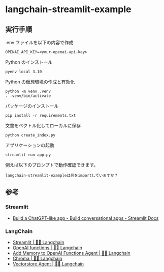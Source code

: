 # langchain-streamlit-example

## 実行手順

.env ファイルを以下の内容で作成

```
OPENAI_API_KEY=<your-openai-api-key>
```

Python のインストール

```console
pyenv local 3.10
```

Python の仮想環境の作成と有効化

```console
python -m venv .venv
. .venv/bin/activate
```

パッケージのインストール

```console
pip install -r requirements.txt
```

文書をベクトル化してローカルに保存

```console
python create_index.py
```

アプリケーションの起動

```console
streamlit run app.py
```

例えば以下のプロンプトで動作確認できます。

```
langchain-streamlit-exampleは何をimportしていますか？
```

## 参考

### Streamlit

- [Build a ChatGPT-like app - Build conversational apps - Streamlit Docs](https://docs.streamlit.io/knowledge-base/tutorials/build-conversational-apps#build-a-chatgpt-like-app)

### LangChain

- [Streamlit | 🦜️🔗 Langchain](https://python.langchain.com/docs/modules/callbacks/integrations/streamlit)
- [OpenAI functions | 🦜️🔗 Langchain](https://python.langchain.com/docs/modules/agents/agent_types/openai_functions_agent)
- [Add Memory to OpenAI Functions Agent | 🦜️🔗 Langchain](https://python.langchain.com/docs/modules/agents/how_to/add_memory_openai_functions)
- [Chroma | 🦜️🔗 Langchain](https://python.langchain.com/docs/modules/data_connection/vectorstores/integrations/chroma)
- [Vectorstore Agent | 🦜️🔗 Langchain](https://python.langchain.com/docs/modules/agents/toolkits/vectorstore)
